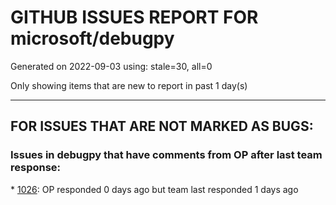 
# GITHUB ISSUES REPORT FOR microsoft/debugpy


Generated on 2022-09-03 using: stale=30, all=0


Only showing items that are new to report in past 1 day(s)


---

## FOR ISSUES THAT ARE NOT MARKED AS BUGS:


### Issues in debugpy that have comments from OP after last team response:


\* [1026](https://github.com/microsoft/debugpy/issues/1026 "Debugger sometimes looks stuck with embedded interpreter"): OP responded 0 days ago but team last responded 1 days ago
